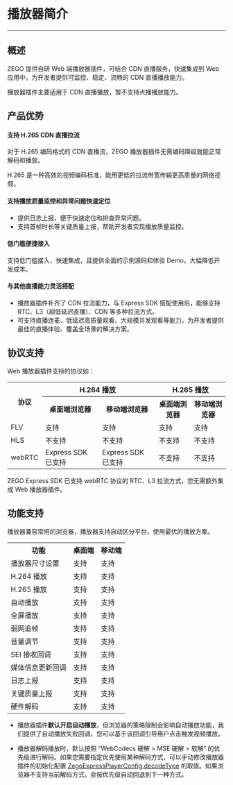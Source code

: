 # 播放器简介

- - -

## 概述

ZEGO 提供自研 Web 端播放器插件，可结合 CDN 直播服务，快速集成到 Web 应用中，为开发者提供可监控、稳定、流畅的 CDN 直播播放能力。

<Note title="说明">


播放器插件主要适用于 CDN 直播播放，暂不支持点播播放能力。

</Note>



## 产品优势

#### 支持 H.265 CDN 直播拉流

对于 H.265 编码格式的 CDN 直播流，ZEGO 播放器插件无需编码降级就能正常解码和播放。

H.265 是一种高效的视频编码标准，能用更低的拉流带宽传输更高质量的网络视频。

#### 支持播放质量监控和异常问题快速定位

- 提供日志上报，便于快速定位和排查异常问题。
- 支持首帧时长等关键质量上报，帮助开发者实现播放质量监控。

#### 低门槛便捷接入

支持低门槛接入、快速集成，且提供全面的示例源码和体验 Demo，大幅降低开发成本。

#### 与其他直播能力灵活搭配

- 播放器插件补齐了 CDN 拉流能力，与 Express SDK 搭配使用后，能够支持 RTC、L3（超低延迟直播）、CDN 等多种拉流方式。
- 可支持直播连麦、低延迟高质量观看、大规模并发观看等能力，为开发者提供最佳的直播体验、覆盖全场景的解决方案。


## 协议支持

Web 播放器插件支持的协议如：

<table>
  
<tbody><tr>
<th rowspan="2">协议</th>
<th colspan="2">H.264 播放&nbsp;</th>
<th colspan="2">H.265 播放</th>
</tr>
<tr>
<th>桌面端浏览器</th>
<th>移动端浏览器</th>
<th>桌面端浏览器</th>
<th>移动端浏览器</th>
</tr>
<tr>
<td>FLV</td>
<td>支持</td>
<td>支持</td>
<td>支持</td>
<td>支持</td>
</tr>
<tr>
<td>HLS</td>
<td>不支持</td>
<td>不支持</td>
<td>不支持</td>
<td>不支持</td>
</tr>
<tr>
<td>webRTC</td>
<td>Express SDK 已支持</td>
<td>Express SDK 已支持</td>
<td>不支持</td>
<td>不支持</td>
</tr>
</tbody></table>

<Note title="说明">


ZEGO Express SDK 已支持 webRTC 协议的 RTC、L3 拉流方式，您无需额外集成 Web 播放器插件。

</Note>




## 功能支持

播放器兼容常用的浏览器，播放器支持自动区分平台，使用最优的播放方案。

<table>
  
<tbody><tr>
<th>功能</th>
<th>桌面端</th>
<th>移动端</th>
</tr>
<tr>
<td>播放器尺寸设置</td>
<td>支持</td>
<td>支持</td>
</tr>
<tr>
<td>H.264 播放</td>
<td>支持</td>
<td>支持</td>
</tr>
<tr>
<td>H.265 播放</td>
<td>支持</td>
<td>支持</td>
</tr>
<tr>
<td>自动播放</td>
<td>支持</td>
<td>支持</td>
</tr>
<tr>
<td>全屏播放</td>
<td>支持</td>
<td>支持</td>
</tr>
<tr>
<td>弱网追帧</td>
<td>支持</td>
<td>支持</td>
</tr>
<tr>
<td>音量调节</td>
<td>支持</td>
<td>支持</td>
</tr>
<tr>
<td>SEI 接收回调</td>
<td>支持</td>
<td>支持</td>
</tr>
<tr>
<td>媒体信息更新回调</td>
<td>支持</td>
<td>支持</td>
</tr>
<tr>
<td>日志上报</td>
<td>支持</td>
<td>支持</td>
</tr>
<tr>
<td>关键质量上报</td>
<td>支持</td>
<td>支持</td>
</tr>
<tr>
<td>硬件解码</td>
<td>支持</td>
<td>支持</td>
</tr>
</tbody></table>

<Note title="说明">


- 播放器插件**默认开启自动播放**，但浏览器的策略限制会影响自动播放功能，我们提供了自动播放失败回调，您可以基于该回调引导用户点击触发视频播放。

- 播放器解码播放时，默认按照 “WebCodecs 硬解 > MSE 硬解 > 软解” 的优先级进行解码。如果您需要指定优先使用某种解码方式，可以手动修改播放器插件的初始化配置 [ZegoExpressPlayerConfig.decodeType](https://doc-zh.zego.im/article/api?doc=Express_Video_SDK_API~javascript_web~interface~ZegoExpressPlayerConfig#decode-type) 的取值。如果浏览器不支持当前解码方式，会按优先级自动回退到下一种方式。


</Note>


